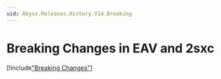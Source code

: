 ```yaml
---
uid: Abyss.Releases.History.V14.Breaking
---
```


# Breaking Changes in EAV and 2sxc

[!include["Breaking Changes"](./_brc14.md)]